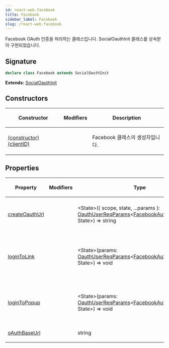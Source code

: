 ```yaml
---
id: react-web.facebook
title: Facebook
sidebar_label: Facebook
slug: /react-web.facebook
---
```






Facebook OAuth 인증을 처리하는 클래스입니다. SocialOauthInit 클래스를 상속받아 구현되었습니다.

## Signature

```typescript
declare class Facebook extends SocialOauthInit 
```
**Extends:** [SocialOauthInit](./react-web.socialoauthinit)

## Constructors

<table><thead><tr><th>

Constructor


</th><th>

Modifiers


</th><th>

Description


</th></tr></thead>
<tbody><tr><td>

[(constructor)(clientID)](./react-web.facebook._constructor_)


</td><td>


</td><td>

Facebook 클래스의 생성자입니다.


</td></tr>
</tbody></table>

## Properties

<table><thead><tr><th>

Property


</th><th>

Modifiers


</th><th>

Type


</th><th>

Description


</th></tr></thead>
<tbody><tr><td>

[createOauthUrl](./react-web.facebook.createoauthurl)


</td><td>


</td><td>

&lt;State&gt;(\{ scope, state, ...params \}: [OauthUserReqParams](./react-web.oauthuserreqparams)&lt;[FacebookAuthQueryParams](./react-web.facebookauthqueryparams), State&gt;) =&gt; string


</td><td>

OAuth 인증 URL을 생성합니다.


</td></tr>
<tr><td>

[loginToLink](./react-web.facebook.logintolink)


</td><td>


</td><td>

&lt;State&gt;(params: [OauthUserReqParams](./react-web.oauthuserreqparams)&lt;[FacebookAuthQueryParams](./react-web.facebookauthqueryparams), State&gt;) =&gt; void


</td><td>

로그인을 위한 OAuth 인증 링크로 리다이렉트합니다.


</td></tr>
<tr><td>

[loginToPopup](./react-web.facebook.logintopopup)


</td><td>


</td><td>

&lt;State&gt;(params: [OauthUserReqParams](./react-web.oauthuserreqparams)&lt;[FacebookAuthQueryParams](./react-web.facebookauthqueryparams), State&gt;) =&gt; void


</td><td>

로그인을 위한 OAuth 인증 팝업을 엽니다.


</td></tr>
<tr><td>

[oAuthBaseUrl](./react-web.facebook.oauthbaseurl)


</td><td>


</td><td>

string


</td><td>


</td></tr>
</tbody></table>
